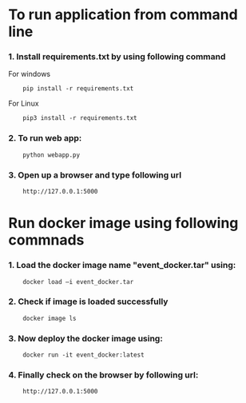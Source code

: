 # To run application from command line

### 1. Install requirements.txt by using following command

For windows

```
    pip install -r requirements.txt
```
For Linux

```
    pip3 install -r requirements.txt
```
### 2. To run web app:

```
    python webapp.py
```
### 3. Open up a browser and type following url
```
    http://127.0.0.1:5000
```

# Run docker image using following commnads 

### 1. Load the docker image name "event_docker.tar" using:

```
    docker load –i event_docker.tar

```

### 2. Check if image is loaded successfully

```
    docker image ls
```

### 3. Now deploy the docker image using:

```
    docker run -it event_docker:latest
```
### 4. Finally check on the browser by following url:

```
    http://127.0.0.1:5000
```


